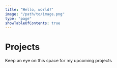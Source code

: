 ```yaml
---
title: "Hello, world!"
image: "/path/to/image.png"
type: "page"
showTableOfContents: true
---
```


# Projects
Keep an eye on this space for my upcoming projects